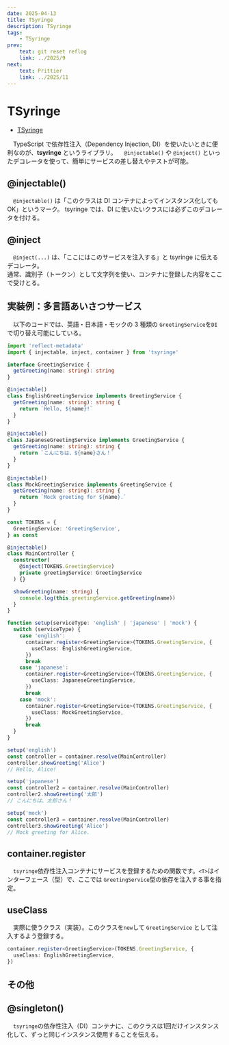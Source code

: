 ```yaml
---
date: 2025-04-13
title: TSyringe
description: TSyringe
tags: 
    - TSyringe
prev:
    text: git reset reflog
    link: ../2025/9
next:
    text: Prittier
    link: ../2025/11
---
```


# TSyringe

* [TSyringe](https://www.npmjs.com/package/tsyringe)

&emsp;TypeScript で依存性注入（Dependency Injection, DI）を使いたいときに便利なのが、**tsyringe** というライブラリ。
&emsp;`@injectable()` や `@inject()` といったデコレータを使って、簡単にサービスの差し替えやテストが可能。


## @injectable()

&emsp;`@injectable()` は「このクラスは DI コンテナによってインスタンス化しても OK」というマーク。
tsyringe では、DI に使いたいクラスには必ずこのデコレータを付ける。

## @inject

&emsp;`@inject(...)` は、「ここにはこのサービスを注入する」と tsyringe に伝えるデコレータ。  
通常、識別子（トークン）として文字列を使い、コンテナに登録した内容をここで受けとる。

## 実装例：多言語あいさつサービス

&emsp;以下のコードでは、英語・日本語・モックの 3 種類の `GreetingService`を`DI`で切り替え可能にしている。

```ts
import 'reflect-metadata'
import { injectable, inject, container } from 'tsyringe'

interface GreetingService {
  getGreeting(name: string): string
}

@injectable()
class EnglishGreetingService implements GreetingService {
  getGreeting(name: string): string {
    return `Hello, ${name}!`
  }
}

@injectable()
class JapaneseGreetingService implements GreetingService {
  getGreeting(name: string): string {
    return `こんにちは、${name}さん！`
  }
}

@injectable()
class MockGreetingService implements GreetingService {
  getGreeting(name: string): string {
    return `Mock greeting for ${name}.`
  }
}

const TOKENS = {
  GreetingService: 'GreetingService',
} as const

@injectable()
class MainController {
  constructor(
    @inject(TOKENS.GreetingService)
    private greetingService: GreetingService
  ) {}

  showGreeting(name: string) {
    console.log(this.greetingService.getGreeting(name))
  }
}

function setup(serviceType: 'english' | 'japanese' | 'mock') {
  switch (serviceType) {
    case 'english':
      container.register<GreetingService>(TOKENS.GreetingService, {
        useClass: EnglishGreetingService,
      })
      break
    case 'japanese':
      container.register<GreetingService>(TOKENS.GreetingService, {
        useClass: JapaneseGreetingService,
      })
      break
    case 'mock':
      container.register<GreetingService>(TOKENS.GreetingService, {
        useClass: MockGreetingService,
      })
      break
  }
}

setup('english')
const controller = container.resolve(MainController)
controller.showGreeting('Alice')
// Hello, Alice!

setup('japanese')
const controller2 = container.resolve(MainController)
controller2.showGreeting('太郎')
// こんにちは、太郎さん！

setup('mock')
const controller3 = container.resolve(MainController)
controller3.showGreeting('Alice')
// Mock greeting for Alice.
```

## container.register

&emsp;`tsyringe`依存性注入コンテナにサービスを登録するための関数です。`<T>`はインターフェース（型）で、ここでは `GreetingService`型の依存を注入する事を指定。

## useClass

&emsp;実際に使うクラス（実装）。このクラスを`new`して `GreetingService` として注入するよう登録する。

```ts
container.register<GreetingService>(TOKENS.GreetingService, {
  useClass: EnglishGreetingService,
})
```

## その他

## @singleton()

&emsp;`tsyringe`の依存性注入（DI）コンテナに、このクラスは1回だけインスタンス化して、ずっと同じインスタンス使用することを伝える。